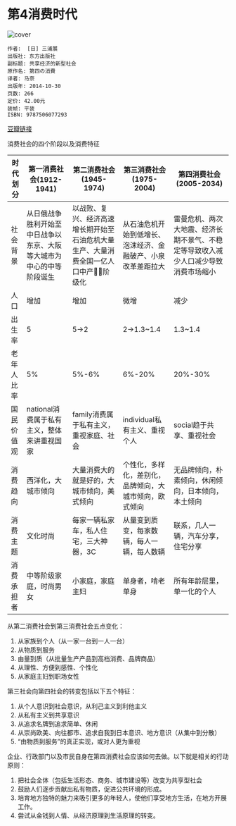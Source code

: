 # 第4消费时代
![cover](https://img3.doubanio.com/lpic/s29405075.jpg)

    作者:  [日] 三浦展 
    出版社: 东方出版社
    副标题: 共享经济的新型社会
    原作名: 第四の消費
    译者: 马奈 
    出版年: 2014-10-30
    页数: 266
    定价: 42.00元
    装帧: 平装
    ISBN: 9787506077293

[豆瓣链接](https://book.douban.com/subject/26201890/)

消费社会的四个阶段以及消费特征

| 时代划分 | 第一消费社会(1912-1941) | 第二消费社会(1945-1974) | 第三消费社会(1975-2004) | 第四消费社会(2005-2034) |
| --- | --- | --- | --- | --- |
| 社会背景 | 从日俄战争胜利开始至中日战争以东京、大阪等大城市为中心的中等阶段诞生 | 以战败、复兴、经济高速增长期开始至石油危机大量生产、大量消费全国一亿人口中产阶级化 | 从石油危机开始到低增长、泡沫经济、金融破产、小泉改革差距拉大 | 雷曼危机、两次大地震、经济长期不景气、不稳定等导致收入减少人口减少导致消费市场缩小 |
| 人口 | 增加 | 增加 | 微增 | 减少 |
| 出生率 | 5 | 5->2 | 2->1.3~1.4 | 1.3~1.4 |
| 老年人比率 | 5% | 5%-6% | 6%-20% | 20%-30% |
| 国民价值观 | national消费属于私有主义，整体来讲重视国家 | family消费属于私有主义，重视家庭、社会 | individual私有主义、重视个人 | social趋于共享、重视社会 |
| 消费趋向 | 西洋化，大城市倾向 | 大量消费大的就是好的，大城市倾向，美式倾向 | 个性化，多样化，差别化，品牌倾向，大城市倾向，欧式倾向 | 无品牌倾向，朴素倾向，休闲倾向，日本倾向，本土倾向 |
| 消费主题 | 文化时尚 | 每家一辆私家车，私人住宅，三大神器，3C | 从量变到质变，每家数辆，每人一辆，每人数辆 | 联系，几人一辆，汽车分享，住宅分享 |
| 消费承担者 | 中等阶级家庭，时尚男女 | 小家庭，家庭主妇 | 单身者，啃老单身 | 所有年龄层里，单一化的个人 |

从第二消费社会到第三消费社会五点变化：

1. 从家族到个人（从一家一台到一人一台）
1. 从物质到服务
1. 由量到质（从批量生产产品到高档消费、品牌商品）
1. 从理性、方便到感性、个性化
1. 从家庭主妇到职场女性

第三社会向第四社会的转变包括以下五个特征：

1. 从个人意识到社会意识，从利己主义到利他主义
1. 从私有主义到共享意识
1. 从追求名牌到追求简单、休闲
1. 从崇尚欧美、向往都市、追求自我到日本意识、地方意识（从集中到分散）
1. “由物质到服务”的真正实现，或对人更为重视

企业、行政部门以及市民自身在第四消费社会应该如何去做。以下就是相关的行动原则：

1. 把社会全体（包括生活形态、商务、城市建设等）改变为共享型社会
1. 鼓励人们逐步贡献出私有物质，促进公共环境的形成。
1. 培育地方独特的魅力来吸引更多的年轻人，使他们享受地方生活，在地方开展工作。
1. 尝试从金钱到人情、从经济原理到生活原理的转变。
